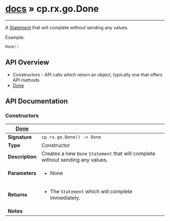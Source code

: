 # [docs](index.md) » cp.rx.go.Done
---

A [Statement](cp.rx.go.Statement.md) that will complete without sending any values.

Example:

```lua
Done()
```

## API Overview
* Constructors - API calls which return an object, typically one that offers API methods
 * [Done](#Done)

## API Documentation

### Constructors

| [Done](#Done)         |                                                                                     |
| --------------------------------------------|-------------------------------------------------------------------------------------|
| **Signature**                               | `cp.rx.go.Done() -> Done`                                                                    |
| **Type**                                    | Constructor                                                                     |
| **Description**                             | Creates a new `Done` `Statement` that will complete without sending any values.                                                                     |
| **Parameters**                              | <ul><li>None</li></ul> |
| **Returns**                                 | <ul><li>The `Statement` which will complete immediately.</li></ul>          |
| **Notes**                                   | <ul></ul>                |

